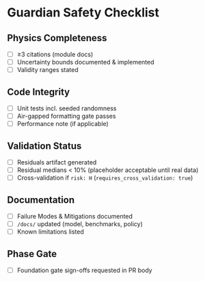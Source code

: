 # Guardian Safety Checklist

## Physics Completeness
- [ ] ≥3 citations (module docs)
- [ ] Uncertainty bounds documented & implemented
- [ ] Validity ranges stated

## Code Integrity
- [ ] Unit tests incl. seeded randomness
- [ ] Air-gapped formatting gate passes
- [ ] Performance note (if applicable)

## Validation Status
- [ ] Residuals artifact generated
- [ ] Residual medians < 10% (placeholder acceptable until real data)
- [ ] Cross-validation if `risk: H` (`requires_cross_validation: true`)

## Documentation
- [ ] Failure Modes & Mitigations documented
- [ ] `/docs/` updated (model, benchmarks, policy)
- [ ] Known limitations listed

## Phase Gate
- [ ] Foundation gate sign-offs requested in PR body
